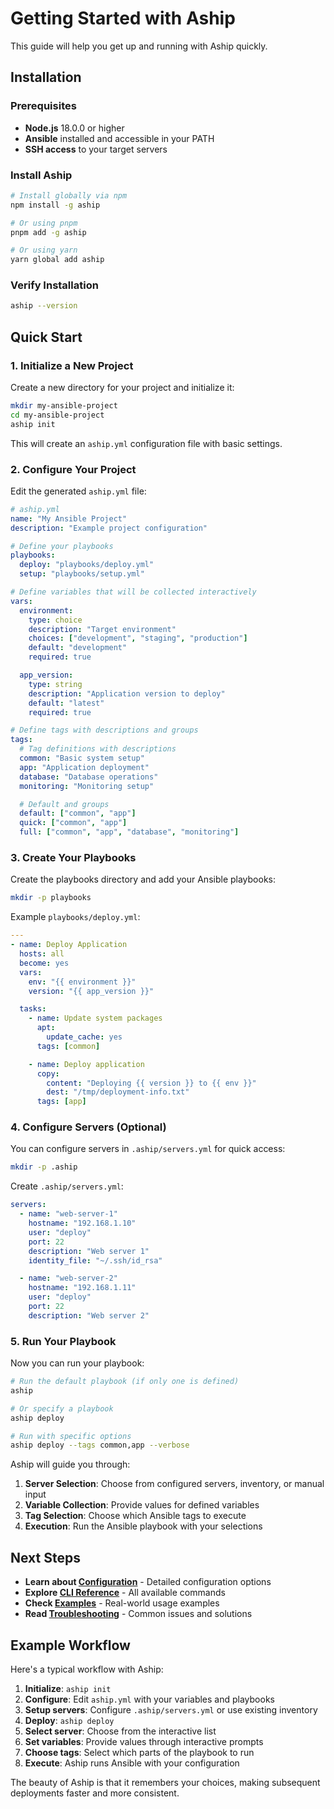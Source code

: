 # Getting Started with Aship

This guide will help you get up and running with Aship quickly.

## Installation

### Prerequisites

- **Node.js** 18.0.0 or higher
- **Ansible** installed and accessible in your PATH
- **SSH access** to your target servers

### Install Aship

```bash
# Install globally via npm
npm install -g aship

# Or using pnpm
pnpm add -g aship

# Or using yarn
yarn global add aship
```

### Verify Installation

```bash
aship --version
```

## Quick Start

### 1. Initialize a New Project

Create a new directory for your project and initialize it:

```bash
mkdir my-ansible-project
cd my-ansible-project
aship init
```

This will create an `aship.yml` configuration file with basic settings.

### 2. Configure Your Project

Edit the generated `aship.yml` file:

```yaml
# aship.yml
name: "My Ansible Project"
description: "Example project configuration"

# Define your playbooks
playbooks:
  deploy: "playbooks/deploy.yml"
  setup: "playbooks/setup.yml"

# Define variables that will be collected interactively
vars:
  environment:
    type: choice
    description: "Target environment"
    choices: ["development", "staging", "production"]
    default: "development"
    required: true

  app_version:
    type: string
    description: "Application version to deploy"
    default: "latest"
    required: true

# Define tags with descriptions and groups
tags:
  # Tag definitions with descriptions
  common: "Basic system setup"
  app: "Application deployment"
  database: "Database operations"
  monitoring: "Monitoring setup"

  # Default and groups
  default: ["common", "app"]
  quick: ["common", "app"]
  full: ["common", "app", "database", "monitoring"]
```

### 3. Create Your Playbooks

Create the playbooks directory and add your Ansible playbooks:

```bash
mkdir -p playbooks
```

Example `playbooks/deploy.yml`:

```yaml
---
- name: Deploy Application
  hosts: all
  become: yes
  vars:
    env: "{{ environment }}"
    version: "{{ app_version }}"

  tasks:
    - name: Update system packages
      apt:
        update_cache: yes
      tags: [common]

    - name: Deploy application
      copy:
        content: "Deploying {{ version }} to {{ env }}"
        dest: "/tmp/deployment-info.txt"
      tags: [app]
```

### 4. Configure Servers (Optional)

You can configure servers in `.aship/servers.yml` for quick access:

```bash
mkdir -p .aship
```

Create `.aship/servers.yml`:

```yaml
servers:
  - name: "web-server-1"
    hostname: "192.168.1.10"
    user: "deploy"
    port: 22
    description: "Web server 1"
    identity_file: "~/.ssh/id_rsa"

  - name: "web-server-2"
    hostname: "192.168.1.11"
    user: "deploy"
    port: 22
    description: "Web server 2"
```

### 5. Run Your Playbook

Now you can run your playbook:

```bash
# Run the default playbook (if only one is defined)
aship

# Or specify a playbook
aship deploy

# Run with specific options
aship deploy --tags common,app --verbose
```

Aship will guide you through:
1. **Server Selection**: Choose from configured servers, inventory, or manual input
2. **Variable Collection**: Provide values for defined variables
3. **Tag Selection**: Choose which Ansible tags to execute
4. **Execution**: Run the Ansible playbook with your selections

## Next Steps

- **Learn about [Configuration](./02-CONFIGURATION.md)** - Detailed configuration options
- **Explore [CLI Reference](./04-CLI-REFERENCE.md)** - All available commands
- **Check [Examples](./05-EXAMPLES.md)** - Real-world usage examples
- **Read [Troubleshooting](./06-TROUBLESHOOTING.md)** - Common issues and solutions

## Example Workflow

Here's a typical workflow with Aship:

1. **Initialize**: `aship init`
2. **Configure**: Edit `aship.yml` with your variables and playbooks
3. **Setup servers**: Configure `.aship/servers.yml` or use existing inventory
4. **Deploy**: `aship deploy`
5. **Select server**: Choose from the interactive list
6. **Set variables**: Provide values through interactive prompts
7. **Choose tags**: Select which parts of the playbook to run
8. **Execute**: Aship runs Ansible with your configuration

The beauty of Aship is that it remembers your choices, making subsequent deployments faster and more consistent.
